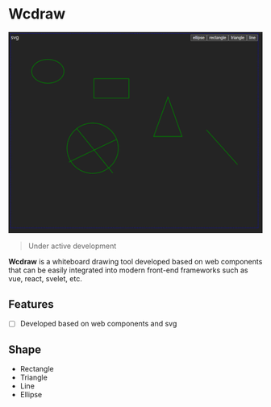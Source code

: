 # Wcdraw
<!-- SHOW START -->
![](./assets/show001.png)
<!-- SHOW END -->

> Under active development

**Wcdraw** is a whiteboard drawing tool developed based on web components that can be easily integrated into modern front-end frameworks such as vue, react, svelet, etc.

## Features

- [ ] Developed based on web components and svg

## Shape

- Rectangle
- Triangle
- Line
- Ellipse